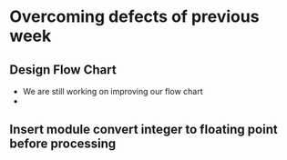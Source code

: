 # Overcoming defects of previous week
## Design Flow Chart
* We are still working on improving our flow chart
* 
## Insert module convert integer to floating point before processing
